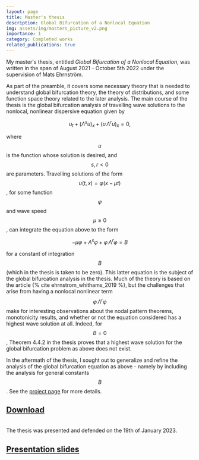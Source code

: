 ```yaml
---
layout: page
title: Master's thesis
description: Global Bifurcation of a Nonlocal Equation
img: assets/img/masters_picture_v2.png
importance: 1
category: Completed works
related_publications: true
---
```


My master's thesis, entitled *Global Bifurcation of a Nonlocal Equation*, was written in the span of August 2021 - October 5th 2022 under the supervision of Mats Ehrnström. 

As part of the preamble, it covers some necessary theory that is needed to understand global bifurcation theory, the theory of distributions, and some function space theory related to the later analysis. The main course of the thesis is the global bifurcation analysis of travelling wave solutions to the nonlocal, nonlinear dispersive equation given by 

$$ u_t + (\Lambda^s u)_x + (u\, \Lambda^r u)_x = 0, $$

where $$u$$ is the function whose solution is desired, and $$ s, r < 0 $$ are parameters. Travelling solutions of the form $$ u(t,x) = \varphi(x-\mu t) $$, for some function $$\varphi$$ and wave speed $$ \mu \geq 0 $$, can integrate the equation above to the form 

$$ -\mu\varphi + \Lambda^s \varphi + \varphi\,\Lambda^r\varphi = B $$

for a constant of integration $$ B $$ (which in the thesis is taken to be zero). This latter equation is the subject of the global bifurcation analysis in the thesis. Much of the theory is based on the article {% cite ehrnstrom_whithams_2019 %}, but the challenges that arise from having a nonlocal nonlinear term $$ \varphi\,\Lambda^r\varphi $$ make for interesting observations about the nodal pattern theorems, monotonicity results, and whether or not the equation considered has a highest wave solution at all. Indeed, for $$ B = 0 $$, Theorem 4.4.2 in the thesis proves that a highest wave solution for the global bifurcation problem as above does not exist. 




In the aftermath of the thesis, I sought out to generalize and refine the analysis of the global bifurcation equation as above - namely by including the analysis for general constants $$ B $$. See the [project page](/projects/article_nonlocal_equation/) for more details. 

<h2><a href="/assets/pdf/master_thesis.pdf"> Download </a></h2>

<br>
The thesis was presented and defended on the 19th of January 2023.

<h2><a href="/assets/pdf/master_presentation.pdf"> Presentation slides </a></h2>

<br>